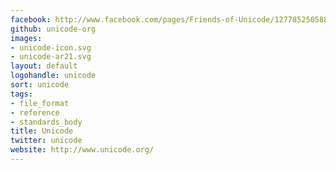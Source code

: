 ```yaml
---
facebook: http://www.facebook.com/pages/Friends-of-Unicode/127785250588285
github: unicode-org
images:
- unicode-icon.svg
- unicode-ar21.svg
layout: default
logohandle: unicode
sort: unicode
tags:
- file_format
- reference
- standards_body
title: Unicode
twitter: unicode
website: http://www.unicode.org/
---
```

